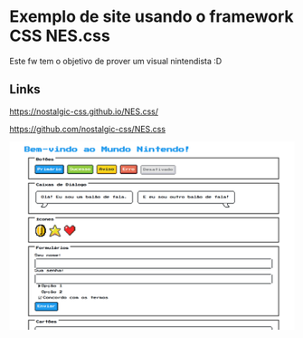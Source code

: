 # Exemplo de site usando o framework CSS NES.css

Este fw tem o objetivo de prover um visual nintendista :D

## Links 

https://nostalgic-css.github.io/NES.css/

https://github.com/nostalgic-css/NES.css



![Alt text](image.png)
